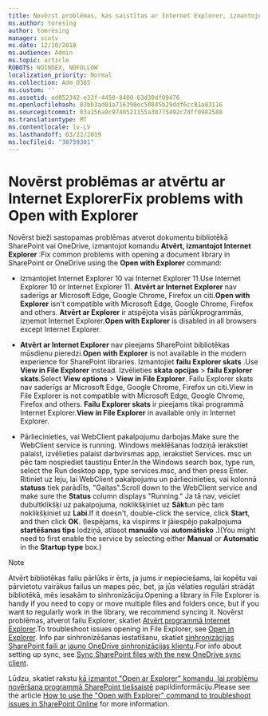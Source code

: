 ```yaml
---
title: Novērst problēmas, kas saistītas ar Internet Explorer, izmantojot Open
ms.author: toresing
author: tomresing
manager: scotv
ms.date: 12/10/2018
ms.audience: Admin
ms.topic: article
ROBOTS: NOINDEX, NOFOLLOW
localization_priority: Normal
ms.collection: Adm_O365
ms.custom: ''
ms.assetid: ed852342-e33f-4450-8400-63d30df09476
ms.openlocfilehash: 03bb3ad01a716390ec50845b29ddf6cc81a83116
ms.sourcegitcommit: 03a156a9c9740521155a30775492c7dff0982588
ms.translationtype: MT
ms.contentlocale: lv-LV
ms.lasthandoff: 03/22/2019
ms.locfileid: "30759301"
---
```

# <a name="fix-problems-with-open-with-explorer"></a><span data-ttu-id="eb10b-102">Novērst problēmas ar atvērtu ar Internet Explorer</span><span class="sxs-lookup"><span data-stu-id="eb10b-102">Fix problems with Open with Explorer</span></span>

<span data-ttu-id="eb10b-103">Novērst bieži sastopamas problēmas atverot dokumentu bibliotēkā SharePoint vai OneDrive, izmantojot komandu **Atvērt, izmantojot Internet Explorer** :</span><span class="sxs-lookup"><span data-stu-id="eb10b-103">Fix common problems with opening a document library in SharePoint or OneDrive using the **Open with Explorer** command:</span></span> 
  
- <span data-ttu-id="eb10b-104">Izmantojiet Internet Explorer 10 vai Internet Explorer 11.</span><span class="sxs-lookup"><span data-stu-id="eb10b-104">Use Internet Explorer 10 or Internet Explorer 11.</span></span> <span data-ttu-id="eb10b-105">**Atvērt ar Internet Explorer** nav saderīgs ar Microsoft Edge, Google Chrome, Firefox un citi.</span><span class="sxs-lookup"><span data-stu-id="eb10b-105">**Open with Explorer** isn't compatible with Microsoft Edge, Google Chrome, Firefox and others.</span></span> <span data-ttu-id="eb10b-106">**Atvērt ar Explorer** ir atspējota visās pārlūkprogrammās, izņemot Internet Explorer.</span><span class="sxs-lookup"><span data-stu-id="eb10b-106">**Open with Explorer** is disabled in all browsers except Internet Explorer.</span></span> 
    
- <span data-ttu-id="eb10b-107">**Atvērt ar Internet Explorer** nav pieejams SharePoint bibliotēkas mūsdienu pieredzi.</span><span class="sxs-lookup"><span data-stu-id="eb10b-107">**Open with Explorer** is not available in the modern experience for SharePoint libraries.</span></span> <span data-ttu-id="eb10b-108">Izmantojiet **failu Explorer skats** .</span><span class="sxs-lookup"><span data-stu-id="eb10b-108">Use **View in File Explorer** instead.</span></span> <span data-ttu-id="eb10b-109">Izvēlieties **skata opcijas** \> **failu Explorer skats**.</span><span class="sxs-lookup"><span data-stu-id="eb10b-109">Select **View options** \> **View in File Explorer**.</span></span> <span data-ttu-id="eb10b-110">Failu Explorer skats nav saderīgs ar Microsoft Edge, Google Chrome, Firefox un citi.</span><span class="sxs-lookup"><span data-stu-id="eb10b-110">View in File Explorer is not compatible with Microsoft Edge, Google Chrome, Firefox and others.</span></span> <span data-ttu-id="eb10b-111">**Failu Explorer skats** ir pieejams tikai programmā Internet Explorer.</span><span class="sxs-lookup"><span data-stu-id="eb10b-111">**View in File Explorer** in available only in Internet Explorer.</span></span> 
    
- <span data-ttu-id="eb10b-112">Pārliecinieties, vai WebClient pakalpojumu darbojas.</span><span class="sxs-lookup"><span data-stu-id="eb10b-112">Make sure the WebClient service is running.</span></span> <span data-ttu-id="eb10b-113">Windows meklēšanas lodziņā ierakstiet palaist, izvēlieties palaist darbvirsmas app, ierakstiet Services. msc un pēc tam nospiediet taustiņu Enter.</span><span class="sxs-lookup"><span data-stu-id="eb10b-113">In the Windows search box, type run, select the Run desktop app, type services.msc, and then press Enter.</span></span> <span data-ttu-id="eb10b-114">Ritiniet uz leju, lai WebClient pakalpojumu un pārliecinieties, vai kolonnā **statuss** tiek parādīts, "Gaitas".</span><span class="sxs-lookup"><span data-stu-id="eb10b-114">Scroll down to the WebClient service and make sure the **Status** column displays "Running."</span></span> <span data-ttu-id="eb10b-115">Ja tā nav, veiciet dubultklikšķi uz pakalpojuma, noklikšķiniet uz **Sākt**un pēc tam noklikšķiniet uz **Labi**.</span><span class="sxs-lookup"><span data-stu-id="eb10b-115">If it doesn't, double-click the service, click **Start**, and then click **OK**.</span></span> <span data-ttu-id="eb10b-116">(Iespējams, ka vispirms ir jāiespējo pakalpojuma **startēšanas tips** lodziņā, atlasot **manuālo** vai **automātisko** .)</span><span class="sxs-lookup"><span data-stu-id="eb10b-116">(You might need to first enable the service by selecting either **Manual** or **Automatic** in the **Startup type** box.)</span></span> 
    
> [!NOTE]
> <span data-ttu-id="eb10b-117">Atvērt bibliotēkas failu pārlūks ir ērts, ja jums ir nepieciešams, lai kopētu vai pārvietotu vairākus failus un mapes pēc, bet, ja jūs vēlaties regulāri strādāt bibliotēkā, mēs iesakām to sinhronizāciju.</span><span class="sxs-lookup"><span data-stu-id="eb10b-117">Opening a library in File Explorer is handy if you need to copy or move multiple files and folders once, but if you want to regularly work in the library, we recommend syncing it.</span></span> <span data-ttu-id="eb10b-118">Novērst problēmas, atverot failu Explorer, skatiet [Atvērt programmā Internet Explorer](https://go.microsoft.com/fwlink/?linkid=871665).</span><span class="sxs-lookup"><span data-stu-id="eb10b-118">To troubleshoot issues opening in File Explorer, see [Open in Explorer](https://go.microsoft.com/fwlink/?linkid=871665).</span></span> <span data-ttu-id="eb10b-119">Info par sinhronizēšanas iestatīšanu, skatiet [sinhronizācijas SharePoint faili ar jauno OneDrive sinhronizācijas klientu](https://go.microsoft.com/fwlink/?linkid=871666).</span><span class="sxs-lookup"><span data-stu-id="eb10b-119">For info about setting up sync, see [Sync SharePoint files with the new OneDrive sync client](https://go.microsoft.com/fwlink/?linkid=871666).</span></span>
  
<span data-ttu-id="eb10b-120">Lūdzu, skatiet rakstu [kā izmantot "Open ar Explorer" komandu, lai problēmu novēršana programmā SharePoint tiešsaistē](https://support.office.com/article/How-to-use-the-Open-with-Explorer-command-to-troubleshoot-issues-in-SharePoint-Online-87155331-0c92-4224-a4c1-da5c21c4ade4) papildinformāciju.</span><span class="sxs-lookup"><span data-stu-id="eb10b-120">Please see the article [How to use the "Open with Explorer" command to troubleshoot issues in SharePoint Online](https://support.office.com/article/How-to-use-the-Open-with-Explorer-command-to-troubleshoot-issues-in-SharePoint-Online-87155331-0c92-4224-a4c1-da5c21c4ade4) for more information.</span></span> 
  

